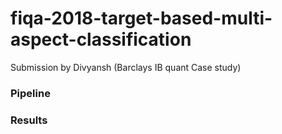 # fiqa-2018-target-based-multi-aspect-classification

Submission by Divyansh
(Barclays IB quant Case study)

### Pipeline


### Results



